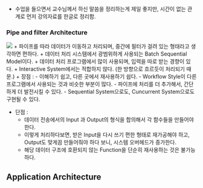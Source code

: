 + 수업을 들으면서 교수님께서 하신 말씀을 정리하는게 제일 좋지만, 시간이 없는 관계로 먼저 강의자료를 한글로 정리함.


### Pipe and filter Architecture 

<img src = "https://mingrammer.com/images/2017-09-10-pipe-filter-pattern.png">
+ 파이프를 따라 데이터가 이동하고 처리되며, 중간에 필터가 걸려 있는 형태라고 생각하면 편하다. 
+ 데이터 처리 시스템에서 광범위하게 사용되는 Batch Sequential Model이다. 
+ 데이터 처리 프로그램에서 많이 사용되며, 입력을 따로 받는 경향이 있다. 
+ Interactive System에서는 적합하지 않다. (한 방향으로 흐르듯이 처리되기 때문.)
+ 장점 : 
  - 이해하기 쉽고, 다른 곳에서 재사용하기 쉽다. 
  - Workflow Style이 다른 프로그램에서 사용되는 것과 비슷한 부분이 많다.
  - 파이프에 처리를 더 추가해서, 간단하게 더 발전시킬 수 있다. 
  - Sequential System으로도, Cuncurrent System으로도 구현될 수 있다. 

+ 단점 : 
  - 데이터 전송에서의 Input 과 Output의 형식을 합의해서 각 함수들을 만들어야 한다.
  - 이렇게 처리하다보면, 받은 Input을 다시 쓰기 편한 형태로 재가공해야 하고, Output도 맞게끔 만들어줘야 하다 보니, 시스템 오버헤드가 증가한다. 
  - 해당 데이터 구조에 호환되지 않는 Function을 단순히 재사용하는 것은 불가능하다. 


## Application Architecture

